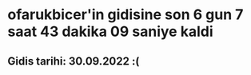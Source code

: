 # ofarukbicer'in gidisine son 6 gun 7 saat 43 dakika 09 saniye kaldi

## Gidis tarihi: 30.09.2022 :(